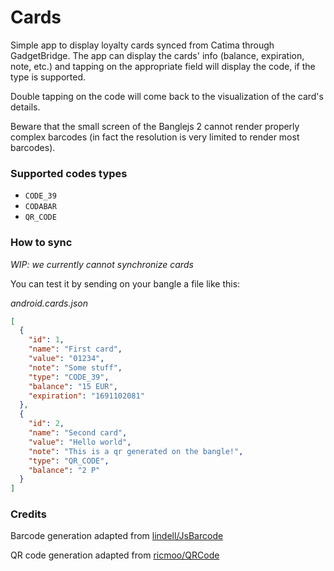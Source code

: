 # Cards

Simple app to display loyalty cards synced from Catima through GadgetBridge.
The app can display the cards' info (balance, expiration, note, etc.) and tapping on the appropriate field will display the code, if the type is supported.

Double tapping on the code will come back to the visualization of the card's details.

Beware that the small screen of the Banglejs 2 cannot render properly complex barcodes (in fact the resolution is very limited to render most barcodes).

### Supported codes types

* `CODE_39`
* `CODABAR`
* `QR_CODE`

### How to sync

_WIP: we currently cannot synchronize cards_

You can test it by sending on your bangle a file like this:

_android.cards.json_

```json
[
  {
    "id": 1,
    "name": "First card",
    "value": "01234",
    "note": "Some stuff",
    "type": "CODE_39",
    "balance": "15 EUR",
    "expiration": "1691102081"
  },
  {
    "id": 2,
    "name": "Second card",
    "value": "Hello world",
    "note": "This is a qr generated on the bangle!",
    "type": "QR_CODE",
    "balance": "2 P"
  }
]
```

### Credits

Barcode generation adapted from [lindell/JsBarcode](https://github.com/lindell/JsBarcode)

QR code generation adapted from [ricmoo/QRCode](https://github.com/ricmoo/QRCode)
